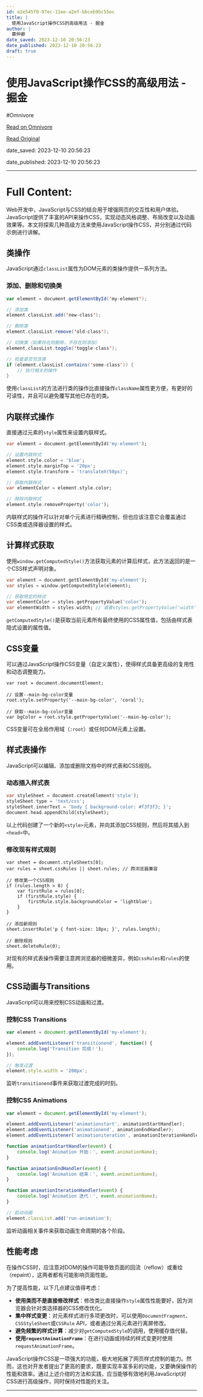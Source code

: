 ```yaml
---
id: e2e545f0-97ec-11ee-a2ef-bbceb9bc55ec
title: |
  使用JavaScript操作CSS的高级用法 - 掘金
author: |
  慕仲卿
date_saved: 2023-12-10 20:56:23
date_published: 2023-12-10 20:56:23
draft: true
---
```


# 使用JavaScript操作CSS的高级用法 - 掘金
#Omnivore

[Read on Omnivore](https://omnivore.app/me/java-script-css-18c57858373)

[Read Original](https://juejin.cn/post/7310561432393859124)

date_saved: 2023-12-10 20:56:23

date_published: 2023-12-10 20:56:23

--- 

# Full Content: 

Web开发中，JavaScript与CSS的结合用于增强网页的交互性和用户体验。JavaScript提供了丰富的API来操作CSS，实现动态风格调整、布局改变以及动画效果等。本文将探索几种高级方法来使用JavaScript操作CSS，并分别通过代码示例进行讲解。

## 类操作

JavaScript通过`classList`属性为DOM元素的类操作提供一系列方法。

### 添加、删除和切换类

```scala
var element = document.getElementById('my-element');

// 添加类
element.classList.add('new-class');

// 删除类
element.classList.remove('old-class');

// 切换类（如果存在则删除，不存在则添加）
element.classList.toggle('toggle-class');

// 检查是否包含类
if (element.classList.contains('some-class')) {
    // 执行相关的操作
}

```

使用`classList`的方法进行类的操作比直接操作`className`属性更方便，有更好的可读性，并且可以避免覆写其他已存在的类。

## 内联样式操作

直接通过元素的`style`属性来设置内联样式。

```dart
var element = document.getElementById('my-element');

// 设置内联样式
element.style.color = 'blue';
element.style.marginTop = '20px';
element.style.transform = 'translateX(50px)';

// 获取内联样式
var elementColor = element.style.color;

// 移除内联样式
element.style.removeProperty('color');

```

内联样式的操作可以针对单个元素进行精确控制，但也应该注意它会覆盖通过CSS类或选择器设置的样式。

## 计算样式获取

使用`window.getComputedStyle()`方法获取元素的计算后样式，此方法返回的是一个CSS样式声明对象。

```dart
var element = document.getElementById('my-element');
var styles = window.getComputedStyle(element);

// 获取特定的样式
var elementColor = styles.getPropertyValue('color');
var elementWidth = styles.width; // 或者styles.getPropertyValue('width')

```

`getComputedStyle()`是获取当前元素所有最终使用的CSS属性值，包括由样式表隐式设置的属性值。

## CSS变量

可以通过JavaScript操作CSS变量（自定义属性），使得样式具备更高级的复用性和动态调整能力。

```reasonml
var root = document.documentElement;

// 设置--main-bg-color变量
root.style.setProperty('--main-bg-color', 'coral');

// 获取--main-bg-color变量
var bgColor = root.style.getPropertyValue('--main-bg-color');

```

CSS变量可在全局作用域（`:root`）或任何DOM元素上设置。

## 样式表操作

JavaScript可以编辑、添加或删除文档中的样式表和CSS规则。

### 动态插入样式表

```dart
var styleSheet = document.createElement('style');
styleSheet.type = 'text/css';
styleSheet.innerText = 'body { background-color: #f3f3f3; }';
document.head.appendChild(styleSheet);

```

以上代码创建了一个新的`<style>`元素，并向其添加CSS规则，然后将其插入到`<head>`中。

### 修改现有样式规则

```reasonml
var sheet = document.styleSheets[0];
var rules = sheet.cssRules || sheet.rules; // 跨浏览器兼容

// 修改第一个CSS规则
if (rules.length > 0) {
    var firstRule = rules[0];
    if (firstRule.style) {
        firstRule.style.backgroundColor = 'lightblue';
    }
}

// 添加新规则
sheet.insertRule('p { font-size: 18px; }', rules.length);

// 删除规则
sheet.deleteRule(0);

```

对现有的样式表操作需要注意跨浏览器的细微差异，例如`cssRules`和`rules`的使用。

## CSS动画与Transitions

JavaScript可以用来控制CSS动画和过渡。

### 控制CSS Transitions

```javascript
var element = document.getElementById('my-element');

element.addEventListener('transitionend', function() {
    console.log('Transition 完成！');
});

// 触发过渡
element.style.width = '200px';

```

监听`transitionend`事件来获取过渡完成的时刻。

### 控制CSS Animations

```javascript
var element = document.getElementById('my-element');

element.addEventListener('animationstart', animationStartHandler);
element.addEventListener('animationend', animationEndHandler);
element.addEventListener('animationiteration', animationIterationHandler);

function animationStartHandler(event) {
    console.log('Animation 开始：', event.animationName);
}

function animationEndHandler(event) {
    console.log('Animation 结束：', event.animationName);
}

function animationIterationHandler(event) {
    console.log('Animation 迭代：', event.animationName);
}

// 启动动画
element.classList.add('run-animation');

```

监听动画相关事件来获取动画生命周期的各个阶段。

## 性能考虑

在操作CSS时，应注意对DOM的操作可能导致页面的回流（reflow）或重绘（repaint），这两者都有可能影响页面性能。

为了提高性能，以下几点建议值得考虑：

* **使用类而不是直接修改样式**：修改类比直接操作`style`属性性能要好，因为浏览器会针对类选择器的CSS修改优化。
* **集中样式变更**：对元素样式进行多项更改时，可以使用`DocumentFragment`、`CSSStyleSheet`或`CSSRule` API，或者通过分离元素进行离屏修改。
* **避免频繁的样式计算**：减少对`getComputedStyle`的调用，使用缓存值代替。
* **使用`requestAnimationFrame`**：在进行动画或持续的样式变更时使用`requestAnimationFrame`。

JavaScript操作CSS是一项强大的功能，极大地拓展了网页样式控制的能力。然而，这也对开发者提出了更高的要求，既要实现丰富多彩的功能，又要确保操作的性能和效率。通过上述介绀的方法和实践，应当能够有效地利用JavaScript对CSS进行高级操作，同时保持对性能的关注。

---

